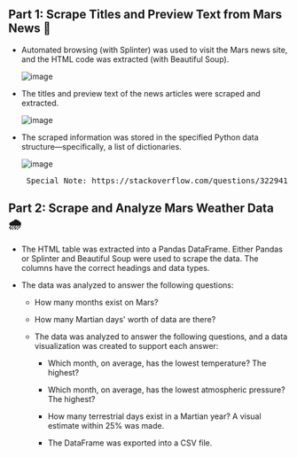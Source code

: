 ## Part 1: Scrape Titles and Preview Text from Mars News 📰 ##

- Automated browsing (with Splinter) was used to visit the Mars news site, and the HTML code was extracted (with Beautiful Soup).

  ![image](https://github.com/CourtneyCole123/mars_weather_data/assets/162069113/0c5a753f-9e6e-4a58-b612-c6f3f1cf68e2)

- The titles and preview text of the news articles were scraped and extracted.

  ![image](https://github.com/CourtneyCole123/mars_weather_data/assets/162069113/5f76178e-32c2-4af2-b679-88013456f063)

- The scraped information was stored in the specified Python data structure—specifically, a list of dictionaries.

  ![image](https://github.com/CourtneyCole123/mars_weather_data/assets/162069113/c9f6a6c3-52bb-4380-9aa8-a27cb6b551e4)

  <pre> Special Note: https://stackoverflow.com/questions/3229419/how-to-pretty-print-nested-dictionaries was used as a reference to pretty print</pre>

## Part 2: Scrape and Analyze Mars Weather Data 🌧️ ##

- The HTML table was extracted into a Pandas DataFrame. Either Pandas or Splinter and Beautiful Soup were used to scrape the data. The columns have the correct headings and data types.

- The data was analyzed to answer the following questions:

  - How many months exist on Mars?
  
  - How many Martian days' worth of data are there?
  
  - The data was analyzed to answer the following questions, and a data visualization was created to support each answer:
  
    - Which month, on average, has the lowest temperature? The highest?
    
    - Which month, on average, has the lowest atmospheric pressure? The highest?
    
    - How many terrestrial days exist in a Martian year? A visual estimate within 25% was made.
    
    - The DataFrame was exported into a CSV file.

